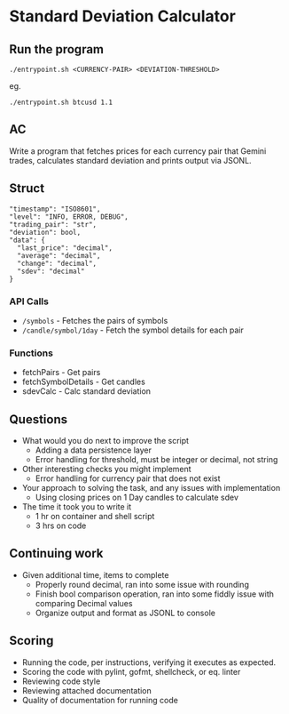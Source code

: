 # Standard Deviation Calculator

## Run the program

`./entrypoint.sh <CURRENCY-PAIR> <DEVIATION-THRESHOLD>`

eg.

`./entrypoint.sh btcusd 1.1`

## AC

Write a program that fetches prices for each currency pair that Gemini trades, calculates standard deviation and prints output via JSONL.

## Struct

```
"timestamp": "ISO8601",
"level": "INFO, ERROR, DEBUG",
"trading_pair": "str",
"deviation": bool, 
"data": {
  "last_price": "decimal",
  "average": "decimal",
  "change": "decimal",
  "sdev": "decimal"
}
```

### API Calls
- `/symbols` - Fetches the pairs of symbols
- `/candle/symbol/1day` - Fetch the symbol details for each pair

### Functions

- fetchPairs - Get pairs
- fetchSymbolDetails - Get candles
- sdevCalc - Calc standard deviation

## Questions

- What would you do next to improve the script
  - Adding a data persistence layer
  - Error handling for threshold, must be integer or decimal, not string
- Other interesting checks you might implement
  - Error handling for currency pair that does not exist
- Your approach to solving the task, and any issues with implementation
  - Using closing prices on 1 Day candles to calculate sdev
- The time it took you to write it
  - 1 hr on container and shell script
  - 3 hrs on code

## Continuing work

- Given additional time, items to complete
  - Properly round decimal, ran into some issue with rounding
  - Finish bool comparison operation, ran into some fiddly issue with comparing Decimal values
  - Organize output and format as JSONL to console


## Scoring

- Running the code, per instructions, verifying it executes as expected.
- Scoring the code with pylint, gofmt, shellcheck, or eq. linter
- Reviewing code style
- Reviewing attached documentation
- Quality of documentation for running code
